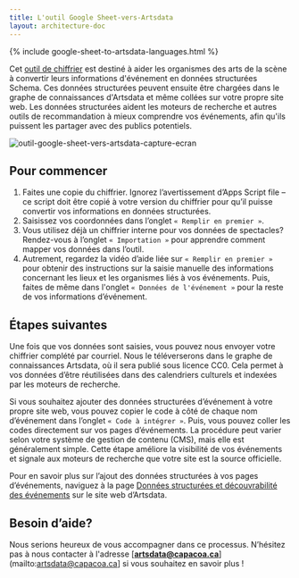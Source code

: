 ```yaml
---
title: L'outil Google Sheet-vers-Artsdata
layout: architecture-doc
---
```


{% include google-sheet-to-artsdata-languages.html %}

Cet [outil de chiffrier](https://docs.google.com/spreadsheets/d/1szaf-gjoKSO2IhFw3y9cPwSUCfpHV7KhrHXo7MFx6mA/edit?usp=sharing) est destiné à aider les organismes des arts de la scène à convertir leurs informations d'événement en données structurées Schema. Ces données structurées peuvent ensuite être chargées dans le graphe de connaissances d'Artsdata et même collées sur votre propre site web. Les données structurées aident les moteurs de recherche et autres outils de recommandation à mieux comprendre vos événements, afin qu'ils puissent les partager avec des publics potentiels.  

 ![outil-google-sheet-vers-artsdata-capture-ecran](https://github.com/user-attachments/assets/e0087b62-7a35-4905-bf84-c1429c2a3908)


## Pour commencer

1. Faites une copie du chiffrier. Ignorez l’avertissement d’Apps Script file – ce script doit être copié à votre version du chiffrier pour qu’il puisse convertir vos informations en données structurées.
2. Saisissez vos coordonnées dans l’onglet `« Remplir en premier »`.
3. Vous utilisez déjà un chiffrier interne pour vos données de spectacles? Rendez-vous à l’onglet `« Importation »` pour apprendre comment mapper vos données dans l’outil.
4. Autrement, regardez la vidéo d’aide liée sur `« Remplir en premier »` pour obtenir des instructions sur la saisie manuelle des informations concernant les lieux et les organismes liés à vos événements. Puis, faites de même dans l'onglet `« Données de l'événement »` pour la reste de vos informations d’événement.

## Étapes suivantes  

Une fois que vos données sont saisies, vous pouvez nous envoyer votre chiffrier complété par courriel. Nous le téléverserons dans le graphe de connaissances Artsdata, où il sera publié sous licence CC0. Cela permet à vos données d’être réutilisées dans des calendriers culturels et indexées par les moteurs de recherche.  

Si vous souhaitez ajouter des données structurées d’événement à votre propre site web, vous pouvez copier le code à côté de chaque nom d’événement dans l’onglet `« Code à intégrer »`. Puis, vous pouvez coller les codes directement sur vos pages d’événements. La procédure peut varier selon votre système de gestion de contenu (CMS), mais elle est généralement simple. Cette étape améliore la visibilité de vos événements et signale aux moteurs de recherche que votre site est la source officielle. 

Pour en savoir plus sur l’ajout des données structurées à vos pages d’événements, naviguez à la page [Données structurées et découvrabilité des événements](https://www.artsdata.ca/fr/ressources/donnees-structurees?_gl=1*uasvca*_up*MQ..*_ga*NDM0NjgwMDUuMTc0NTQ2NDI0MQ..*_ga_FHQQ6Z1J9J*MTc0NTQ2NDI0MC4xLjAuMTc0NTQ2NDI0MC4wLjAuMA..) sur le site web d’Artsdata.   

## Besoin d’aide?

Nous serions heureux de vous accompagner dans ce processus. N’hésitez pas à nous contacter à l'adresse [**artsdata@capacoa.ca**](mailto:artsdata@capacoa.ca] si vous souhaitez en savoir plus !

